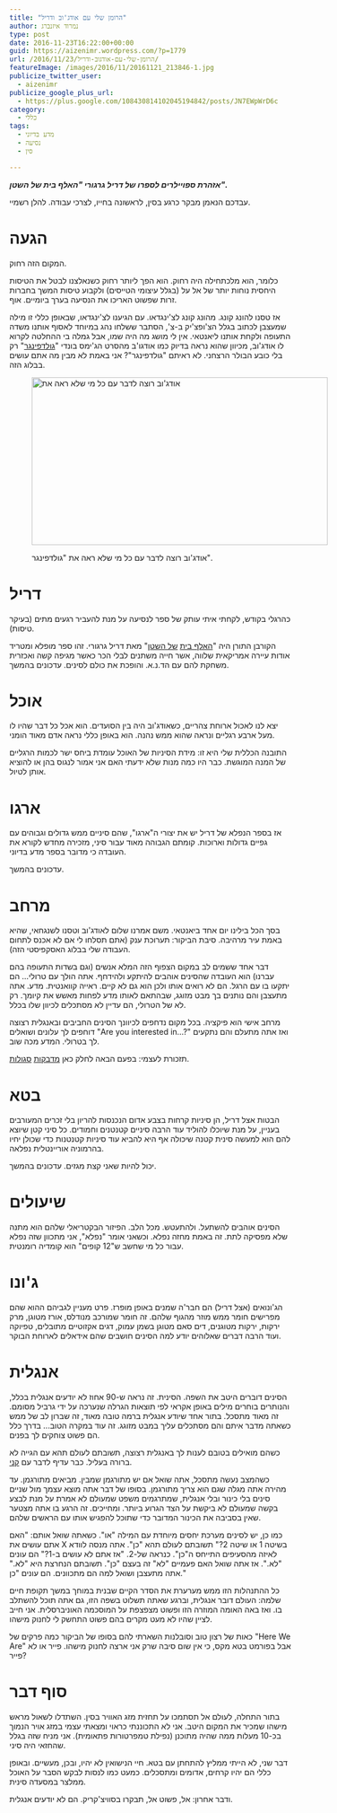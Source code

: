 ```yaml
---
title: "הרומן שלי עם אודג'וב ודריל"
author: נמרוד איזנברג
type: post
date: 2016-11-23T16:22:00+00:00
guid: https://aizenimr.wordpress.com/?p=1779
url: /2016/11/23/הרומן-שלי-עם-אודגוב-ודריל/
featureImage: /images/2016/11/20161121_213846-1.jpg
publicize_twitter_user:
  - aizenimr
publicize_google_plus_url:
  - https://plus.google.com/108430814102045194842/posts/JN7EWpWrD6c
category:
  - כללי
tags:
  - מדע בדיוני
  - נסיעה
  - סין

---
```

_**אזהרת ספויילרים לספרו של דריל גרגורי "האלף בית של השטן".**_

עבדכם הנאמן מבקר כרגע בסין, לראשונה בחייו, לצרכי עבודה. להלן רשמיי.

# הגעה

המקום הזה רחוק.

כלומר, הוא מלכתחילה היה רחוק. הוא הפך ליותר רחוק כשנאלצנו לבטל את הטיסות היחסית נוחות יותר של אל על (בגלל עיצומי הטייסים) ולקבוע טיסות המשך בחברות זרות שפשוט האריכו את הנסיעה בערך ביומיים. אוף.

אז טסנו להונג קונג. מהונג קונג לצ'ינגדאו. עם הגיענו לצ'ינגדאו, שבאופן כללי זו מילה שמעצבן לכתוב בגלל הצ'ופצ'יק ב-צ', הסתבר ששלחו נהג במיוחד לאסוף אותנו משדה התעופה ולקחת אותנו ליאנטאי. אין לי מושג מה היה שמו, אבל גמלה בי ההחלטה לקרוא לו אודג'וב, מכיוון שהוא נראה בדיוק כמו אודגו'ב מהסרט הג'ימס בונדי "[גולדפינגר][1]" רק בלי כובע הבולר הרצחני. לא ראיתם "גולדפינגר"? אני באמת לא מבין מה אתם עושים בבלוג הזה.<figure style="width: 528px" class="wp-caption alignnone">

<img decoding="async" loading="lazy" class="size-medium" src="http://www.007james.com/i/articles/top_10_villains/oddjob.jpg" alt="אודג'וב רוצה לדבר עם כל מי שלא ראה את " width="528" height="299" /> <figcaption class="wp-caption-text">אודג'וב רוצה לדבר עם כל מי שלא ראה את "גולדפינגר".</figcaption></figure> 

# דריל

כהרגלי בקודש, לקחתי איתי עותק של ספר לנסיעה על מנת להעביר רגעים מתים (בעיקר טיסות).

הקורבן התורן היה "[האלף בית][2] [של השטן][3]" מאת דריל גרגורי. זהו ספר מופלא ומטריד אודות עיירה אמריקאית שלווה, אשר חייה משתנים לבלי הכר כאשר מגיפה קשה ואכזרית משחקת להם עם הד.נ.א. והופכת את כולם לסינים. עדכונים בהמשך.

# אוכל

יצא לנו לאכול ארוחת צהריים, כשאודג'וב היה בין הסועדים. הוא אכל כל דבר שהיו לו מעל ארבע רגליים ונראה שהוא ממש נהנה. הוא באופן כללי נראה אדם מאוד הומני.

התובנה הכללית שלי היא זו: מידת הסיניות של האוכל עומדת ביחס ישר לכמות הרגליים של המנה המוגשת. כבר היו כמה מנות שלא ידעתי האם אני אמור לנגוס בהן או להוציא אותן לטיול.

# ארגו

אז בספר הנפלא של דריל יש את יצורי ה"ארגו", שהם סיניים ממש גדולים וגבוהים עם גפיים גדולות וארוכות. קומתם הגבוהה מאוד עבור סיני, מזכירה מחדש לקורא את העובדה כי מדובר בספר מדע בדיוני.

עדכונים בהמשך.

# מרחב

בסך הכל בילינו יום אחד ביאנטאי. משם אמרנו שלום לאודג'וב וטסנו לשנגחאי, שהיא באמת עיר מרהיבה. סיבת הביקור: תערוכת ענק (אתם תסלחו לי אם לא אכנס לתחום העבודה שלי בבלוג האסקפיסטי הזה).

דבר אחד ששמים לב במקום הצפוף הזה המלא אנשים (וגם בשדות התעופה בהם עברנו) הוא העובדה שהסינים אוהבים להיתקע ולהידחף. אתה הולך עם טרולי... הם יתקעו בו עם הרגל. הם לא רואים אותו ולכן הוא גם לא קיים. ראייה קוואנטית. מדע. אתה מתעצבן והם נותנים בך מבט מזוגג, שבהתאם לאותו מדע לפחות מאשש את קיומך. רק לא של הטרולי, הם עדיין לא מסתכלים לכיוון שלו בכלל.

מרחב אישי הוא פיקציה. בכל מקום נדחפים לכיוונך הסינים החביבים ובאנגלית רצוצה דוחפים לך עלונים ושואלים "Are you interested in...?" ואז אתה מתעלם והם נתקעים לך בטרולי. המדע מכה שוב.

תזכורת לעצמי: בפעם הבאה לחלק כאן [מדבקות][4] [סגולות][5].

# בטא

הבטות אצל דריל, הן סיניות קרחות בצבע אדום הנכנסות להריון בלי זכרים המעורבים בעניין, על מנת שיוכלו להוליד עוד הרבה סיניים קטנטנים וחמודים. כל סיני קטן שיוצא להם הוא למעשה סינית קטנה שיכולה אף היא להביא עוד סיניות קטנטנות כדי שכולן יחיו בהרמוניה אוריינטלית נפלאה.

יכול להיות שאני קצת מגזים. עדכונים בהמשך.

# שיעולים

הסינים אוהבים להשתעל. ולהתעטש. מכל הלב. הפיזור הבקטריאלי שלהם הוא מתנה שלא מפסיקה לתת. זה באמת מחזה נפלא. וכשאני אומר "נפלא", אני מתכוון שזה נפלא עבור כל מי שחשב ש"12 קופים" הוא קומדיה רומנטית.

# ג'ונו

הג'ונואים (אצל דריל) הם חבר'ה שמנים באופן מופרז. פרט מעניין לגביהם ההוא שהם מפרישים חומר ממש מוזר מהגוף שלהם. זה חומר שמורכב מנודלס, אורז מטוגן, מרק ירקות, ירקות מטוגנים, דים סאם מטוגן בשמן עמוק, דגים אקזוטיים מתובלים, טפיוקה ועוד הרבה דברים שאלוהים יודע למה הסינים חושבים שהם אידאלים לארוחת הבוקר.

# אנגלית

הסינים דוברים היטב את השפה. הסינית. זה נראה ש-90 אחוז לא יודעים אנגלית בכלל, והנותרים בוחרים מילים באופן אקראי לפי תוצאות הגרלה שנערכה על ידי גרביל מסומם. זה מאוד מתסכל. בתור אחד שיודע אנגלית ברמה טובה מאוד, זה שברון לב של ממש כשאתה מדבר איתם והם מסתכלים עליך במבט מזוגג. זה עוד במקרה הטוב... בדרך כלל הם פשוט צוחקים לך בפנים.

כשהם מואילים בטובם לענות לך באנגלית רצוצה, תשובתם לעולם תהא עם הגייה לא ברורה בעליל. כבר עדיף לדבר עם [קני][6].

כשהמצב נעשה מתסכל, אתה שואל אם יש מתורגמן שמבין. מביאים מתורגמן. עד מהירה אתה מגלה שגם הוא צריך מתורגמן. בסופו של דבר אתה מוצא עצמך מול שניים סינים בלי כינור ובלי אנגלית, שמתרגמים משפט שמעולם לא אמרת על מנת לבצע בקשה שמעולם לא ביקשת על הצד הגרוע ביותר. ומחייכים. זה הרגע בו אתה מצטער שאין בסביבה את הכינור המדובר כדי שתוכל להפגיש אותו עם הראשים שלהם.

כמו כן, יש לסינים מערכת יחסים מיוחדת עם המילה "או". כשאתה שואל אותם: "האם אתם עושים את X בשיטה 1 או שיטה 2?" תשובתם לעולם תהא "כן". אתה מנסה לוודא לאיזה מהסעיפים התייחס ה"כן". כנראה של-2. "אז אתם לא עושים ב-1?" הם עונים "לא.". אז אתה שואל האם פעמיים "לא" זה בעצם "כן". תשובתם הנחרצת היא "לא." אתה מתעצבן ושואל למה הם מתכוונים. הם עונים "כן."

כל ההתנהלות הזו ממש מערערת את הסדר הקיים שבנית במוחך במשך תקופת חיים שלמה: העולם דובר אנגלית, וברגע שאתה תשלוט בשפה הזו, גם אתה תוכל להשתלב בו. ואז באה האומה המוזרה הזו ופשוט מצפצפת על המוסכמה האוניברסלית. אני חייב לציין שהיו לא מעט מקרים בהם פשוט התחשק לי לחנוק מישהו.

כאות של רצון טוב וסובלנות השארתי להם בסופו של הביקור כמה פרקים של "Here We Are" אבל בפורמט בטא מקס, כי אין שום סיבה שרק אני ארצה לחנוק מישהו. פייר או לא פייר?

# סוף דבר

בתור התחלה, לעולם אל תסתמכו על תחזית מזג האוויר בסין. השתדלו לשאול מראש מישהו שמכיר את המקום היטב. אני לא התכוננתי כראוי ומצאתי עצמי במזג אויר הנמוך בכ-10 מעלות ממה שהיה מתוכנן (נפילת טמפרטורות פתאומית). אני מניח שזה בגלל שהחזאי היה סיני.

דבר שני, לא הייתי ממליץ להתחתן עם בטא. חיי הנישואין לא יהיו, ובכן, מעשיים. ובאופן כללי הם יהיו קרחים, אדומים ומתסכלים. כמעט כמו לנסות לבקש הסבר על האוכל ממלצר במסעדה סינית.

ודבר אחרון: אל, פשוט אל, תבקרו בסוויצ'קריק. הם לא יודעים אנגלית.

 [1]: http://www.imdb.com/title/tt0058150/
 [2]: http://www.sf-f.org.il/sf-f/old_site/story_1536.html
 [3]: http://www.blipanika.co.il/?p=2916
 [4]: /2016/10/24/%d7%a6%d7%95%d7%90%d7%94-%d7%92%d7%a8%d7%a2%d7%99%d7%a0%d7%99%d7%aa/
 [5]: http://www.naimmeod.com/ulog/%D7%9E%D7%93%D7%91%D7%A7%D7%95%D7%AA-%D7%9E%D7%A8%D7%97%D7%91-%D7%91%D7%98%D7%95%D7%97-%D7%91%D7%A4%D7%A1%D7%98%D7%99%D7%91%D7%9C-%D7%90%D7%99%D7%99%D7%A7%D7%95%D7%9F-2016/
 [6]: http://southpark.wikia.com/wiki/Kenny_McCormick